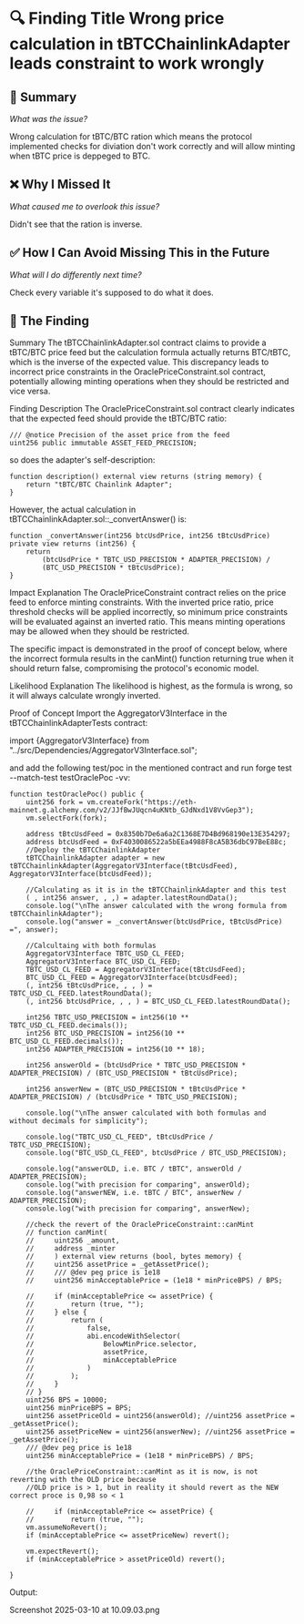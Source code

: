 # 🔍 Finding Title Wrong price calculation in tBTCChainlinkAdapter leads constraint to work wrongly

## 📌 Summary  
_What was the issue?_  

Wrong calculation for tBTC/BTC ration which means the protocol implemented checks for diviation don't work correctly and will allow minting when tBTC price is deppeged to BTC.

## ❌ Why I Missed It  
_What caused me to overlook this issue?_  

Didn't see that the ration is inverse.

## ✅ How I Can Avoid Missing This in the Future  
_What will I do differently next time?_  

Check every variable it's supposed to do what it does.

## 🔎 The Finding

Summary
The tBTCChainlinkAdapter.sol contract claims to provide a tBTC/BTC price feed but the calculation formula actually returns BTC/tBTC, which is the inverse of the expected value. This discrepancy leads to incorrect price constraints in the OraclePriceConstraint.sol contract, potentially allowing minting operations when they should be restricted and vice versa.

Finding Description
The OraclePriceConstraint.sol contract clearly indicates that the expected feed should provide the tBTC/BTC ratio:

    /// @notice Precision of the asset price from the feed
    uint256 public immutable ASSET_FEED_PRECISION;

so does the adapter's self-description:

    function description() external view returns (string memory) {
        return "tBTC/BTC Chainlink Adapter";
    }

However, the actual calculation in tBTCChainlinkAdapter.sol::_convertAnswer() is:

    function _convertAnswer(int256 btcUsdPrice, int256 tBtcUsdPrice) private view returns (int256) {
        return
            (btcUsdPrice * TBTC_USD_PRECISION * ADAPTER_PRECISION) / 
            (BTC_USD_PRECISION * tBtcUsdPrice);
    }

Impact Explanation
The OraclePriceConstraint contract relies on the price feed to enforce minting constraints. With the inverted price ratio, price threshold checks will be applied incorrectly, so minimum price constraints will be evaluated against an inverted ratio. This means minting operations may be allowed when they should be restricted.

The specific impact is demonstrated in the proof of concept below, where the incorrect formula results in the canMint() function returning true when it should return false, compromising the protocol's economic model.

Likelihood Explanation
The likelihood is highest, as the formula is wrong, so it will always calculate wrongly inverted.

Proof of Concept
Import the AggregatorV3Interface in the tBTCChainlinkAdapterTests contract:

import {AggregatorV3Interface} from "../src/Dependencies/AggregatorV3Interface.sol";

and add the following test/poc in the mentioned contract and run forge test --match-test testOraclePoc -vv:

    function testOraclePoc() public {
        uint256 fork = vm.createFork("https://eth-mainnet.g.alchemy.com/v2/JJfBwJUqcn4uKNtb_GJdNxd1V8VvGep3");
        vm.selectFork(fork);

        address tBtcUsdFeed = 0x8350b7De6a6a2C1368E7D4Bd968190e13E354297;
        address btcUsdFeed = 0xF4030086522a5bEEa4988F8cA5B36dbC97BeE88c;
        //Deploy the tBTCChainlinkAdapter
        tBTCChainlinkAdapter adapter = new tBTCChainlinkAdapter(AggregatorV3Interface(tBtcUsdFeed), AggregatorV3Interface(btcUsdFeed));
        
        //Calculating as it is in the tBTCChainlinkAdapter and this test
        ( , int256 answer, , ,) = adapter.latestRoundData();
        console.log("\nThe answer calculated with the wrong formula from tBTCChainlinkAdapter");
        console.log("answer = _convertAnswer(btcUsdPrice, tBtcUsdPrice) =", answer);
        
        //Calcultaing with both formulas
        AggregatorV3Interface TBTC_USD_CL_FEED;
        AggregatorV3Interface BTC_USD_CL_FEED;
        TBTC_USD_CL_FEED = AggregatorV3Interface(tBtcUsdFeed);
        BTC_USD_CL_FEED = AggregatorV3Interface(btcUsdFeed);
        (, int256 tBtcUsdPrice, , , ) = TBTC_USD_CL_FEED.latestRoundData();
        (, int256 btcUsdPrice, , , ) = BTC_USD_CL_FEED.latestRoundData();

        int256 TBTC_USD_PRECISION = int256(10 ** TBTC_USD_CL_FEED.decimals());
        int256 BTC_USD_PRECISION = int256(10 ** BTC_USD_CL_FEED.decimals());
        int256 ADAPTER_PRECISION = int256(10 ** 18);

        int256 answerOld = (btcUsdPrice * TBTC_USD_PRECISION * ADAPTER_PRECISION) / (BTC_USD_PRECISION * tBtcUsdPrice);

        int256 answerNew = (BTC_USD_PRECISION * tBtcUsdPrice * ADAPTER_PRECISION) / (btcUsdPrice * TBTC_USD_PRECISION);

        console.log("\nThe answer calculated with both formulas and without decimals for simplicity");

        console.log("TBTC_USD_CL_FEED", tBtcUsdPrice / TBTC_USD_PRECISION);
        console.log("BTC_USD_CL_FEED", btcUsdPrice / BTC_USD_PRECISION);

        console.log("answerOLD, i.e. BTC / tBTC", answerOld / ADAPTER_PRECISION);
        console.log("with precision for comparing", answerOld);
        console.log("answerNEW, i.e. tBTC / BTC", answerNew / ADAPTER_PRECISION);
        console.log("with precision for comparing", answerNew);

        //check the revert of the OraclePriceConstraint::canMint
        // function canMint(
        //     uint256 _amount,
        //     address _minter
        //     ) external view returns (bool, bytes memory) {
        //     uint256 assetPrice = _getAssetPrice();
        //     /// @dev peg price is 1e18
        //     uint256 minAcceptablePrice = (1e18 * minPriceBPS) / BPS;

        //     if (minAcceptablePrice <= assetPrice) {
        //         return (true, "");
        //     } else {
        //         return (
        //             false,
        //             abi.encodeWithSelector(
        //                 BelowMinPrice.selector,
        //                 assetPrice,
        //                 minAcceptablePrice
        //             )
        //         );
        //     }
        // }
        uint256 BPS = 10000;
        uint256 minPriceBPS = BPS;
        uint256 assetPriceOld = uint256(answerOld); //uint256 assetPrice = _getAssetPrice();
        uint256 assetPriceNew = uint256(answerNew); //uint256 assetPrice = _getAssetPrice();
        /// @dev peg price is 1e18
        uint256 minAcceptablePrice = (1e18 * minPriceBPS) / BPS;

        //the OraclePriceConstraint::canMint as it is now, is not reverting with the OLD price because
        //OLD price is > 1, but in reality it should revert as the NEW correct proce is 0,98 so < 1

        //     if (minAcceptablePrice <= assetPrice) {
        //         return (true, "");
        vm.assumeNoRevert();
        if (minAcceptablePrice <= assetPriceNew) revert();

        vm.expectRevert();
        if (minAcceptablePrice > assetPriceOld) revert();

    }

Output:

Screenshot 2025-03-10 at 10.09.03.png